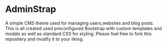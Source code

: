 # AdminStrap
A simple CMS theme used for managing users,websites and blog posts. This is all created used preconfigured Bootstrap with custom templates and modals as well as standard CSS for styling. Please feel free to fork this repositery and modify it to your liking.
